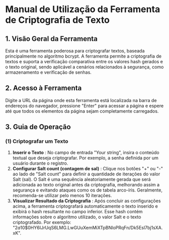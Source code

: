 # Manual de Utilização da Ferramenta de Criptografia de Texto

## 1. Visão Geral da Ferramenta

Esta é uma ferramenta poderosa para criptografar textos, baseada principalmente no algoritmo bcrypt. A ferramenta permite a criptografia de textos e suporta a verificação comparativa entre os valores hash gerados e o texto original, sendo aplicável a cenários relacionados à segurança, como armazenamento e verificação de senhas.

## 2. Acesso à Ferramenta

Digite a URL da página onde esta ferramenta está localizada na barra de endereços do navegador, pressione "Enter" para acessar a página e espere até que todos os elementos da página sejam completamente carregados.

## 3. Guia de Operação

### (1) Criptografar um Texto

1. **Inserir o Texto** : No campo de entrada "Your string", insira o conteúdo textual que deseja criptografar. Por exemplo, a senha definida por um usuário durante o registro.
2. **Configurar Salt count (contagem de sal)** : Clique nos botões "+" ou "-" ao lado de "Salt count" para definir a quantidade de iterações do valor Salt (sal). O Salt é uma sequência aleatoriamente gerada que será adicionada ao texto original antes da criptografia, melhorando assim a segurança e evitando ataques como os de tabela arco-íris. Geralmente, recomenda-se utilizar pelo menos 10 iterações.
3. **Visualizar Resultado da Criptografia** : Após concluir as configurações acima, a ferramenta criptografará automaticamente o texto inserido e exibirá o hash resultante no campo inferior. Esse hash contém informações sobre o algoritmo utilizado, o valor Salt e o texto criptografado. Por exemplo: "$2a$10$0HY6IJrUqS6LMG.LwGUuXemMiXTpBNloPRqFn/Dk5Esl7bj1sXA.xK".